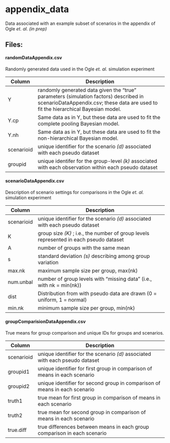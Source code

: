 # appendix_data
Data associated with an example subset of scenarios in the appendix of Ogle _et. al. (in prep)_

## Files:


#### randomDataAppendix.csv
Randomly generated data used in the Ogle _et. al._ simulation experiment 

|  Column  |  Description  | 
|  ------  |  -----------  | 
|  Y  | randomly generated data given the “true” parameters (simulation factors) described in scenarioDataAppendix.csv; these data are used to fit the hierarchical Bayesian model. |
|  Y.cp  | Same data as in Y, but these data are used to fit the complete pooling Bayesian model.  |
|  Y.nh  | Same data as in Y, but these data are used to fit the non-hierarchical Bayesian model.  |
|  scenarioid  | unique identifier for the scenario _(d)_ associated with each pseudo dataset  |
| groupid  | unique identifer for the group-level _(k)_ associated with each observation within each pseudo dataset   |

#### scenarioDataAppendix.csv
Description of scenario settings for comparisons in the Ogle _et. al._ simulation experiment 

|  Column  |  Description  | 
|  ------  |  -----------  | 
|  scenarioid  |  unique identifier for the scenario _(d)_ associated with each pseudo dataset  |
|  K  |group size _(K)_ ; i.e., the number of group levels represented in each pseudo dataset  |
|  A  |  number of groups with the same mean  |
|  s  | standard deviation _(s)_ describing among group variation   |
|  max.nk  |  maximum sample size per group, max(nk)  |
|  num.unbal  | number of group levels with “missing data” (i.e., with nk = min(nk))  |
| dist | Distribution from with pseudo data are drawn (0 = uniform, 1 = normal) |
|  min.nk  |  minimum sample size per group, min(nk) |
 

#### groupComparisionDataAppendix.csv
True means for group comparison and unique IDs for groups and scenarios. 

|  Column  |  Description  | 
|  ------  |  -----------  | 
|  scenarioid  |   unique identifier for the scenario _(d)_ associated with each pseudo dataset  |
|  groupid1  |  unique identifier for first group in comparison of means in each scenario  |
|  groupid2  |  unique identifier for second group in comparison of means in each scenario  |
|  truth1  |  true mean for first group in comparison of means in each scenario  |
|  truth2  |  true mean for second group in comparison of means in each scenario  |
|  true.diff  |  true differences between means in each group comparison in each scenario  |